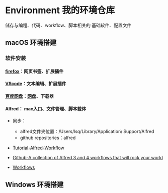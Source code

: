 # Environment 我的环境仓库

储存与编程、代码、workflow、脚本相关的
基础软件、配置文件

## macOS 环境搭建

### 软件安装

#### [firefox](http://www.firefox.com.cn/)：网页书签、扩展插件

#### [VScode](https://code.visualstudio.com/)：文本编辑、扩展插件

#### [百度网盘](http://pan.baidu.com/download#pan)：[网盘](https://pan.baidu.com/disk/home?#/all?path=%2F&vmode=list)、下载器

#### Alfred： mac入口、文件管理、脚本载体

* 同步：
  * alfred文件夹位置：/Users/lsq/Library/Application\ Support/Alfred
  * github repositories：alfred

* [Tutorial-Alfred-Workflow](http://www.deanishe.net/alfred-workflow/tutorial.html)
* [Github-A collection of Alfred 3 and 4 workflows that will rock your world](https://github.com/zenorocha/alfred-workflows)
* [Workflows](https://www.alfredapp.com/help/workflows/)


## Windows 环境搭建